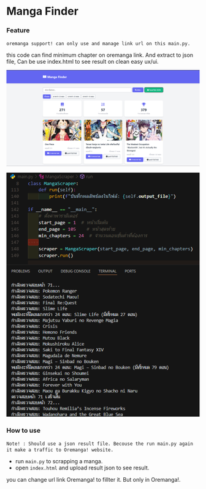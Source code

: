 # Manga Finder 
### Feature 
    oremanga support! can only use and manage link url on this main.py. 
this code can find minimum chapter on oremanga link. And extract to json file, Can be use index.html to see result on clean easy ux/ui.

![](./image2.png)

![](./image.png)

### How to use
    Note! : Should use a json result file. Becouse the run main.py again it make a traffic to Oremanga! website.

- run `main.py` to scrapping a manga.
- open `index.html` and upload result json to see result.

you can change url link Oremanga! to fillter it. But only in Oremanga!.